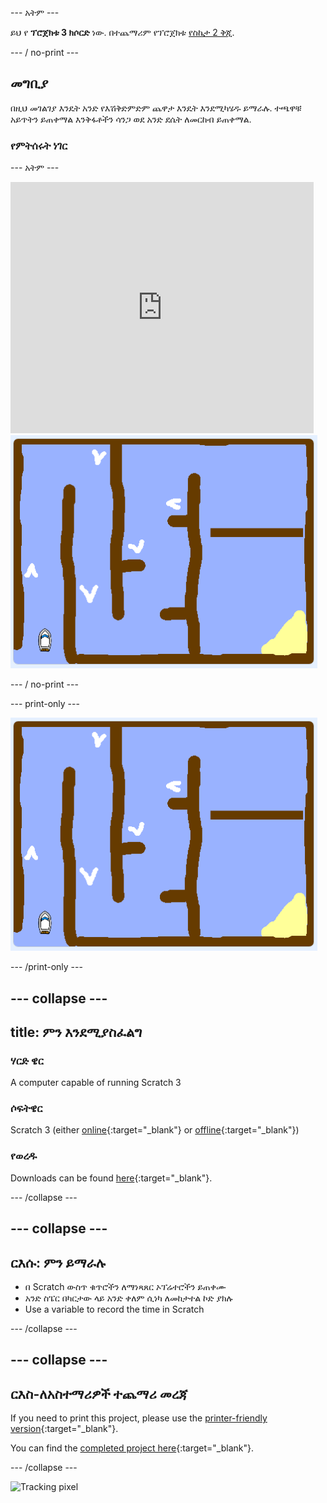 \--- አትም \---

ይህ የ **ፕሮጀክቱ 3 ክሶርድ** ነው. በተጨማሪም የፕሮጀክቱ [የስኬታ 2 ቅጂ](https://projects.raspberrypi.org/en/projects/boat-race-scratch2).

\--- / no-print \---

## መግቢያ

በዚህ መገልገያ እንዴት አንድ የእሽቅድምድም ጨዋታ እንዴት እንደሚካሄዱ ይማራሉ. ተጫዋቹ አይጥትን ይጠቀማል እንቅፋቶችን ሳንጋ ወደ አንድ ደሴት ለመርከብ ይጠቀማል.

### የምትሰሩት ነገር

\--- አትም \---

<div class="scratch-preview">
  <iframe allowtransparency="true" width="485" height="402" src="https://scratch.mit.edu/projects/embed/276662533/?autostart=false" frameborder="0" scrolling="no"></iframe>
  <img src="images/boat_race_demo.png">
</div>

\--- / no-print \---

\--- print-only \---

![boat race demo](images/boat_race_demo.png)

\--- /print-only \---

## \--- collapse \---

## title: ምን እንደሚያስፈልግ

### ሃርድ ዌር

A computer capable of running Scratch 3

### ሶፍትዌር

Scratch 3 (either [online](https://rpf.io/scratchon){:target="_blank"} or [offline](https://rpf.io/scratchoff){:target="_blank"})

### የወረዱ

Downloads can be found [here](http://rpf.io/p/en/boat-race-go){:target="_blank"}.

\--- /collapse \---

## \--- collapse \---

## ርእሱ: ምን ይማራሉ

- በ Scratch ውስጥ ቁጥሮችን ለማነጻጸር ኦፕሬተሮችን ይጠቀሙ
- አንድ ስፔር በካርታው ላይ አንድ ቀለም ሲነካ ለመከታተል ኮድ ያክሉ
- Use a variable to record the time in Scratch

\--- /collapse \---

## \--- collapse \---

## ርእስ-ለአስተማሪዎች ተጨማሪ መረጃ

If you need to print this project, please use the [printer-friendly version](https://projects.raspberrypi.org/en/projects/boat-race/print){:target="_blank"}.

You can find the [completed project here](http://rpf.io/p/en/boat-race-get){:target="_blank"}.

\--- /collapse \---

![Tracking pixel](https://code.org/api/hour/begin_codeclub_boatrace.png)
